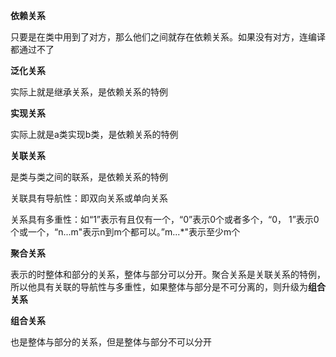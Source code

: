 **依赖关系**

只要是在类中用到了对方，那么他们之间就存在依赖关系。如果没有对方，连编译都通过不了

**泛化关系**

实际上就是继承关系，是依赖关系的特例

**实现关系**

实际上就是a类实现b类，是依赖关系的特例

**关联关系**

是类与类之间的联系，是依赖关系的特例

关联具有导航性：即双向关系或单向关系

关系具有多重性：如“1”表示有且仅有一个，“0”表示0个或者多个，“0， 1”表示0个或一个，“n...m"表示n到m个都可以。”m...*"表示至少m个

**聚合关系**

表示的时整体和部分的关系，整体与部分可以分开。聚合关系是关联关系的特例，所以他具有关联的导航性与多重性，如果整体与部分是不可分离的，则升级为**组合关系**

**组合关系**

也是整体与部分的关系，但是整体与部分不可以分开

































